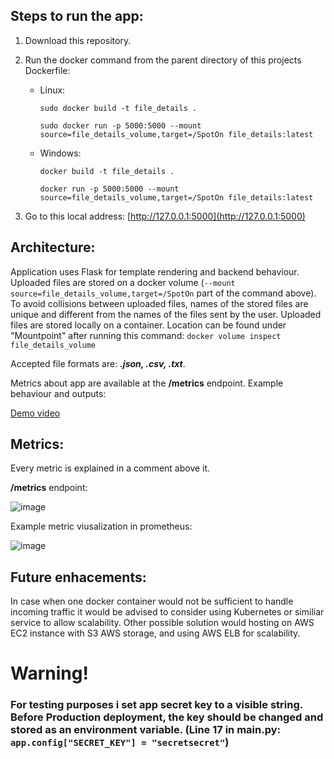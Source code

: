 ## Steps to run the app:
1. Download this repository.
2. Run the docker command from the parent directory of this projects Dockerfile:
   - Linux:
   
      ```sudo docker build -t file_details .```
   
      ```sudo docker run -p 5000:5000 --mount source=file_details_volume,target=/SpotOn file_details:latest```
   - Windows:
     
      ```docker build -t file_details .```
     
      ```docker run -p 5000:5000 --mount source=file_details_volume,target=/SpotOn file_details:latest```
      
4. Go to this local address: [http://127.0.0.1:5000](http://127.0.0.1:5000)

## Architecture:
Application uses Flask for template rendering and backend behaviour. Uploaded files are stored on a docker volume 
(```--mount source=file_details_volume,target=/SpotOn``` part of the command above). To avoid collisions between uploaded files, names of the stored 
files are unique and different from the names of the files sent by the user. Uploaded files are stored locally on a container. Location can be found under "Mountpoint" after running this command: ```docker volume inspect file_details_volume```

Accepted file formats are: ***.json, .csv, .txt***. 

Metrics about app are available at the **/metrics** endpoint. 
Example behaviour and outputs:

[Demo video](https://github.com/Pobudi/SpotOn/assets/92460956/2022a645-cbf5-481a-af4e-f8a9cb8eb82d)

## Metrics:
Every metric is explained in a comment above it.

**/metrics** endpoint:

![image](https://github.com/Pobudi/SpotOn/assets/92460956/dc2b8eaf-7449-4ce0-a4ee-b1c5b30ce8eb)

Example metric viusalization in prometheus:


![image](https://github.com/Pobudi/SpotOn/assets/92460956/97a0288f-eccb-43e4-84d2-19a5a6ff5ba3)



## Future enhacements:
In case when one docker container would not be sufficient to handle incoming traffic it would be advised to consider using Kubernetes or similiar service to allow scalability. Other possible solution would hosting on AWS EC2 instance with S3 AWS storage, and using AWS ELB for scalability.

# Warning!
### For testing purposes i set app secret key to a visible string. Before Production deployment, the key should be changed and stored as an environment variable. (Line 17 in main.py: ```app.config["SECRET_KEY"] = "secretsecret"```)
